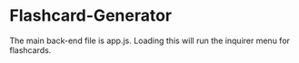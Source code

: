 # Flashcard-Generator

The main back-end file is app.js.  Loading this will run the inquirer menu for flashcards.